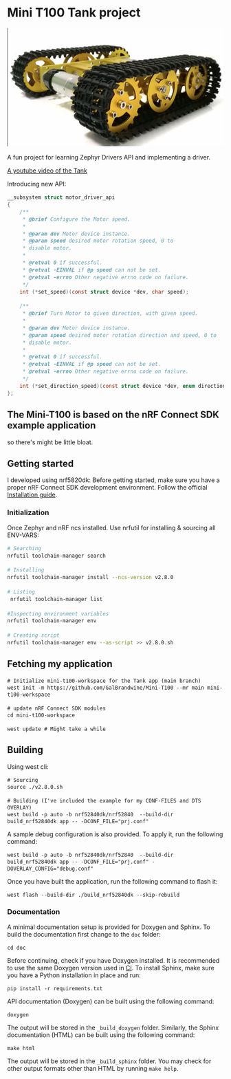 # Mini T100 Tank project

![Iimage of mini-t100 tank chasis](https://github.com/GalBrandwine/Mini-T100/blob/main/doc/minit-100%20chasis.png "Minit T100 Chasis")

A fun project for learning Zephyr Drivers API and implementing a driver.

[A youtube video of the Tank](https://youtube.com/shorts/_LrFASj23rY?si=4gkAO-4bpCex8b0E)

Introducing new API:

```C
__subsystem struct motor_driver_api
{
	/**
	 * @brief Configure the Motor speed.
	 *
	 * @param dev Motor device instance.
	 * @param speed desired motor rotation speed, 0 to
	 * disable motor.
	 *
	 * @retval 0 if successful.
	 * @retval -EINVAL if @p speed can not be set.
	 * @retval -errno Other negative errno code on failure.
	 */
	int (*set_speed)(const struct device *dev, char speed);

	/**
	 * @brief Turn Motor to given direction, with given speed.
	 *
	 * @param dev Motor device instance.
	 * @param speed desired motor rotation direction and speed, 0 to
	 * disable motor.
	 *
	 * @retval 0 if successful.
	 * @retval -EINVAL if @p speed can not be set.
	 * @retval -errno Other negative errno code on failure.
	 */
	int (*set_direction_speed)(const struct device *dev, enum direction direction, char speed);
};
```

## The Mini-T100 is based on the nRF Connect SDK example application

so there's might be little bloat.

## Getting started

I developed using nrf5820dk:
Before getting started, make sure you have a proper nRF Connect SDK development environment.
Follow the official [Installation guide](https://developer.nordicsemi.com/nRF_Connect_SDK/doc/latest/nrf/installation/install_ncs.html).

### Initialization

Once Zephyr and nRF ncs installed. Use nrfutil for installing & sourcing all ENV-VARS:

```zsh
# Searching
nrfutil toolchain-manager search

# Installing 
nrfutil toolchain-manager install --ncs-version v2.8.0

# Listing
 nrfutil toolchain-manager list

#Inspecting environment variables
nrfutil toolchain-manager env

# Creating script
nrfutil toolchain-manager env --as-script >> v2.8.0.sh
```

## Fetching my application

```shell
# Initialize mini-t100-workspace for the Tank app (main branch)
west init -m https://github.com/GalBrandwine/Mini-T100 --mr main mini-t100-workspace

# update nRF Connect SDK modules
cd mini-t100-workspace

west update # Might take a while
```

## Building

Using west cli:

```shell
# Sourcing
source ./v2.8.0.sh

# Building (I've included the example for my CONF-FILES and DTS OVERLAY)
west build -p auto -b nrf52840dk/nrf52840  --build-dir build_nrf52840dk app -- -DCONF_FILE="prj.conf"
```

A sample debug configuration is also provided. To apply it, run the following
command:

```shell
west build -p auto -b nrf52840dk/nrf52840  --build-dir build_nrf52840dk app -- -DCONF_FILE="prj.conf" -DOVERLAY_CONFIG="debug.conf"
```

Once you have built the application, run the following command to flash it:

```shell
west flash --build-dir ./build_nrf52840dk --skip-rebuild
```

### Documentation

A minimal documentation setup is provided for Doxygen and Sphinx. To build the
documentation first change to the ``doc`` folder:

```shell
cd doc
```

Before continuing, check if you have Doxygen installed. It is recommended to
use the same Doxygen version used in [CI](.github/workflows/docs.yml). To
install Sphinx, make sure you have a Python installation in place and run:

```shell
pip install -r requirements.txt
```

API documentation (Doxygen) can be built using the following command:

```shell
doxygen
```

The output will be stored in the ``_build_doxygen`` folder. Similarly, the
Sphinx documentation (HTML) can be built using the following command:

```shell
make html
```

The output will be stored in the ``_build_sphinx`` folder. You may check for
other output formats other than HTML by running ``make help``.
